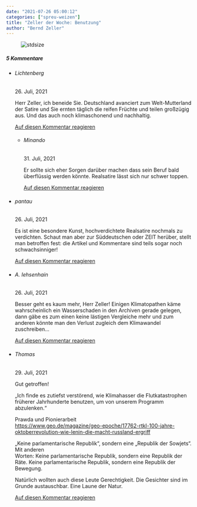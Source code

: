 ```yaml
---
date: "2021-07-26 05:00:12"
categories: ["spreu-weizen"]
title: "Zeller der Woche: Benutzung"
author: "Bernd Zeller"
---
```



<figure>
<img src="https://www.publicomag.com/wp-content/uploads/2021/07/Benutzung_-1320x936.jpg" alt=stdsize>
</figure>


<!--more-->
<h5 class="comments-h">
5 Kommentare </h5>
<ul class="commentlist">
<li class="comment even thread-even depth-1 clearfix" id="li-comment-113395">
<h6 class="author">Lichtenberg</h6> <span class="date">26. Juli, 2021</span>



Herr Zeller, ich beneide Sie. Deutschland avanciert zum Welt-Mutterland der Satire und Sie ernten täglich die reifen Früchte und teilen großzügig aus. Und das auch noch klimaschonend und nachhaltig.

<a rel="nofollow" class="comment-reply-link" href="#comment-113395" data-commentid="113395" data-postid="13938" data-belowelement="comment-113395" data-respondelement="respond" data-replyto="Antworte auf Lichtenberg" aria-label="Antworte auf Lichtenberg">Auf diesen Kommentar reagieren</a> 


<ul class="children">
<li class="comment odd alt depth-2 clearfix" id="li-comment-113502">
<h6 class="author">Minando</h6> <span class="date">31. Juli, 2021</span>



Er sollte sich eher Sorgen darüber machen dass sein Beruf bald überflüssig werden könnte. Realsatire lässt sich nur schwer toppen.

<a rel="nofollow" class="comment-reply-link" href="#comment-113502" data-commentid="113502" data-postid="13938" data-belowelement="comment-113502" data-respondelement="respond" data-replyto="Antworte auf Minando" aria-label="Antworte auf Minando">Auf diesen Kommentar reagieren</a> 


</li>
</ul>
</li>
<li class="comment even thread-odd thread-alt depth-1 clearfix" id="li-comment-113408">
<h6 class="author">pantau</h6> <span class="date">26. Juli, 2021</span>



Es ist eine besondere Kunst, hochverdichtete Realsatire nochmals zu verdichten. Schaut man aber zur Süddeutschen oder ZEIT herüber, stellt man betroffen fest: die Artikel und Kommentare sind teils sogar noch schwachsinniger!

<a rel="nofollow" class="comment-reply-link" href="#comment-113408" data-commentid="113408" data-postid="13938" data-belowelement="comment-113408" data-respondelement="respond" data-replyto="Antworte auf pantau" aria-label="Antworte auf pantau">Auf diesen Kommentar reagieren</a> 


</li>
<li class="comment odd alt thread-even depth-1 clearfix" id="li-comment-113410">
<h6 class="author">A. Iehsenhain</h6> <span class="date">26. Juli, 2021</span>



Besser geht es kaum mehr, Herr Zeller! Einigen Klimatopathen käme wahrscheinlich ein Wasserschaden in den Archiven gerade gelegen, dann gäbe es zum einen keine lästigen Vergleiche mehr und zum anderen könnte man den Verlust zugleich dem Klimawandel zuschreiben&#8230;

<a rel="nofollow" class="comment-reply-link" href="#comment-113410" data-commentid="113410" data-postid="13938" data-belowelement="comment-113410" data-respondelement="respond" data-replyto="Antworte auf A. Iehsenhain" aria-label="Antworte auf A. Iehsenhain">Auf diesen Kommentar reagieren</a> 


</li>
<li class="comment even thread-odd thread-alt depth-1 clearfix" id="li-comment-113472">
<h6 class="author">Thomas</h6> <span class="date">29. Juli, 2021</span>



Gut getroffen! 

„Ich finde es zutiefst verstörend, wie Klimahasser die Flutkatastrophen früherer Jahrhunderte benutzen, um von unserem Programm abzulenken.“

Prawda und Pionierarbeit<br>
<a href="https://www.geo.de/magazine/geo-epoche/17762-rtkl-100-jahre-oktoberrevolution-wie-lenin-die-macht-russland-ergriff" rel="nofollow ugc">https://www.geo.de/magazine/geo-epoche/17762-rtkl-100-jahre-oktoberrevolution-wie-lenin-die-macht-russland-ergriff</a>

„Keine parlamentarische Republik“, sondern eine „Republik der Sowjets“. Mit anderen<br>
Worten: Keine parlamentarische Republik, sondern eine Republik der Räte. Keine parlamentarische Republik, sondern eine Republik der Bewegung.

Natürlich wollten auch diese Leute Gerechtigkeit. Die Gesichter sind im Grunde austauschbar. Eine Laune der Natur.

<a rel="nofollow" class="comment-reply-link" href="#comment-113472" data-commentid="113472" data-postid="13938" data-belowelement="comment-113472" data-respondelement="respond" data-replyto="Antworte auf Thomas" aria-label="Antworte auf Thomas">Auf diesen Kommentar reagieren</a> 


</li>
</ul>
